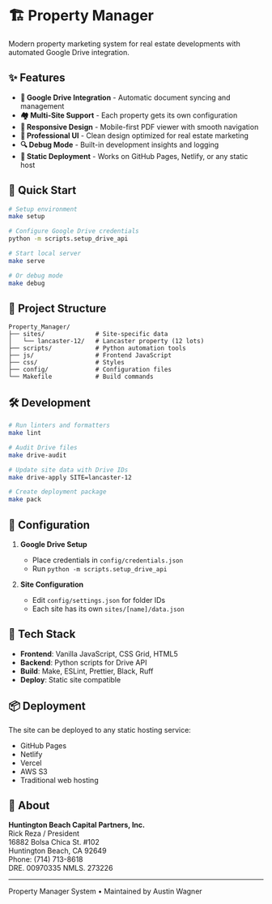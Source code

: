 # 🏗️ Property Manager

Modern property marketing system for real estate developments with automated Google Drive integration.

## ✨ Features

- **📁 Google Drive Integration** - Automatic document syncing and management
- **🏘️ Multi-Site Support** - Each property gets its own configuration
- **📱 Responsive Design** - Mobile-first PDF viewer with smooth navigation  
- **🎨 Professional UI** - Clean design optimized for real estate marketing
- **🔍 Debug Mode** - Built-in development insights and logging
- **🚀 Static Deployment** - Works on GitHub Pages, Netlify, or any static host

## 🚀 Quick Start

```bash
# Setup environment
make setup

# Configure Google Drive credentials
python -m scripts.setup_drive_api

# Start local server
make serve

# Or debug mode
make debug
```

## 📂 Project Structure

```
Property_Manager/
├── sites/              # Site-specific data
│   └── lancaster-12/   # Lancaster property (12 lots)
├── scripts/            # Python automation tools  
├── js/                 # Frontend JavaScript
├── css/                # Styles
├── config/             # Configuration files
└── Makefile            # Build commands
```

## 🛠️ Development

```bash
# Run linters and formatters
make lint

# Audit Drive files
make drive-audit

# Update site data with Drive IDs
make drive-apply SITE=lancaster-12

# Create deployment package
make pack
```

## 📝 Configuration

1. **Google Drive Setup**
   - Place credentials in `config/credentials.json`
   - Run `python -m scripts.setup_drive_api`

2. **Site Configuration**
   - Edit `config/settings.json` for folder IDs
   - Each site has its own `sites/[name]/data.json`

## 🔧 Tech Stack

- **Frontend**: Vanilla JavaScript, CSS Grid, HTML5
- **Backend**: Python scripts for Drive API
- **Build**: Make, ESLint, Prettier, Black, Ruff
- **Deploy**: Static site compatible

## 📦 Deployment

The site can be deployed to any static hosting service:

- GitHub Pages
- Netlify  
- Vercel
- AWS S3
- Traditional web hosting

## 📄 About

**Huntington Beach Capital Partners, Inc.**  
Rick Reza / President  
16882 Bolsa Chica St. #102  
Huntington Beach, CA 92649  
Phone: (714) 713-8618  
DRE. 00970335 NMLS. 273226

---

Property Manager System • Maintained by Austin Wagner